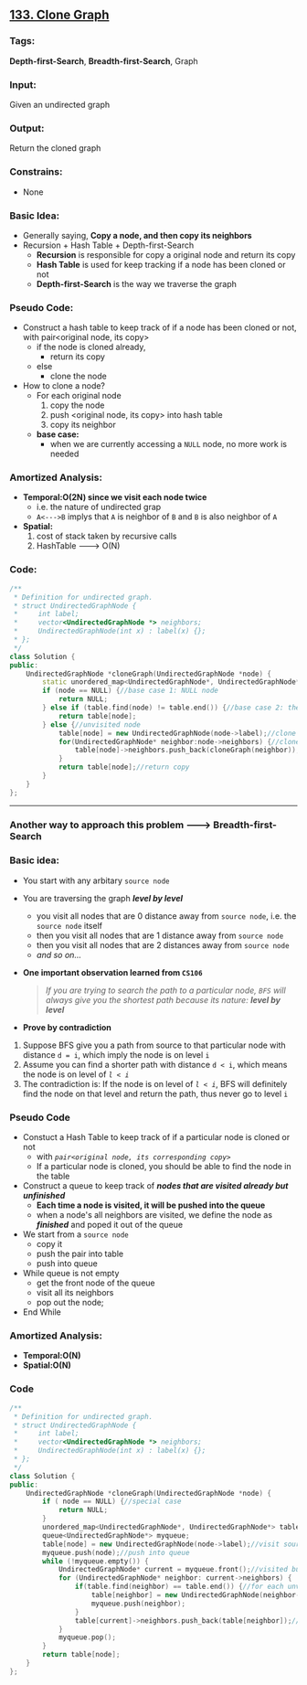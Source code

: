## [133. Clone Graph](https://leetcode.com/problems/clone-graph/description/)
### Tags:
__Depth-first-Search__, __Breadth-first-Search__, Graph
### Input:
Given an undirected graph
### Output:
Return the cloned graph
### Constrains:
- None

### Basic Idea:
- Generally saying, __Copy a node, and then copy its neighbors__
- Recursion + Hash Table + Depth-first-Search
    - __Recursion__ is responsible for copy a original node and return its copy
    - __Hash Table__ is used for keep tracking if a node has been cloned or not
    - __Depth-first-Search__ is the way we traverse the graph

### Pseudo Code:
- Construct a hash table to keep track of if a node has been cloned or not, with pair<original node, its copy>
    - if the node is cloned already,
        - return its copy 
    - else
        - clone the node
- How to clone a node?
    - For each original node
        1. copy the node 
        2. push <original node, its copy> into hash table
        3. copy its neighbor
    - __base case:__
        - when we are currently accessing a `NULL` node, no more work is needed

### Amortized Analysis:
- __Temporal:O(2N) since we visit each node twice__
    - i.e. the nature of undirected grap
    - `A<--->B` implys that `A` is neighbor of `B` and `B` is also neighbor of `A`
- __Spatial:__
    1. cost of stack taken by recursive calls
    2. HashTable ---> O(N)

### Code:
```c++
/**
 * Definition for undirected graph.
 * struct UndirectedGraphNode {
 *     int label;
 *     vector<UndirectedGraphNode *> neighbors;
 *     UndirectedGraphNode(int x) : label(x) {};
 * };
 */
class Solution {
public:
    UndirectedGraphNode *cloneGraph(UndirectedGraphNode *node) {
        static unordered_map<UndirectedGraphNode*, UndirectedGraphNode*> table;
        if (node == NULL) {//base case 1: NULL node
            return NULL;
        } else if (table.find(node) != table.end()) {//base case 2: the node is cloned already
            return table[node];
        } else {//unvisited node
            table[node] = new UndirectedGraphNode(node->label);//clone the node
            for(UndirectedGraphNode* neighbor:node->neighbors) {//clone its neighbors
                table[node]->neighbors.push_back(cloneGraph(neighbor));
            }
            return table[node];//return copy
        }
    }
};
``` 
___
### Another way to approach this problem ---> Breadth-first-Search
### Basic idea:
- You start with any arbitary `source node`
- You are traversing the graph ___level by level___
    - you visit all nodes that are 0 distance away from `source node`, i.e. the `source node` itself
    - then you visit all nodes that are 1 distance away from `source node`
    - then you visit all nodes that are 2 distances away from `source node` 
    - _and so on..._


- __One important observation learned from `CS106`__
    >  _If you are trying to search the path to a particular node, `BFS` will always give you the shortest path because its nature: __level by level___ 
    
- __Prove by contradiction__
1. Suppose BFS give you a path from source to that particular node with distance `d = i`, which imply the node is on level `i`
2. Assume you can find a shorter path with distance `d < i`, which means the node is on  level of _`l < i`_
3. The contradiction is: If the node is on level of  _`l < i`_, BFS will definitely find the node on that level and return the path, thus never go to level `i`

### Pseudo Code
- Constuct a Hash Table to keep track of if a particular node is cloned or not
    - with _`pair<original node, its corresponding copy>`_
    - If a particular node is cloned, you should be able to find the node in the table
- Construct a queue to keep track of ___nodes that are visited already but unfinished___
    - __Each time a node is visited, it will be pushed into the queue__
    - when a node's all neighbors are visited, we define the node as ___finished___ and poped it out of the queue
- We start from a `source node`
    - copy it
    - push the pair into table 
    - push into queue
- While queue is not empty
    - get the front node of the queue
    - visit all its neighbors
    - pop out the node;
- End While

### Amortized Analysis:
- __Temporal:O(N)__
- __Spatial:O(N)__

### Code
```c++
/**
 * Definition for undirected graph.
 * struct UndirectedGraphNode {
 *     int label;
 *     vector<UndirectedGraphNode *> neighbors;
 *     UndirectedGraphNode(int x) : label(x) {};
 * };
 */
class Solution {
public:
    UndirectedGraphNode *cloneGraph(UndirectedGraphNode *node) {
        if ( node == NULL) {//special case
            return NULL;
        }
        unordered_map<UndirectedGraphNode*, UndirectedGraphNode*> table;
        queue<UndirectedGraphNode*> myqueue;
        table[node] = new UndirectedGraphNode(node->label);//visit source node
        myqueue.push(node);//push into queue
        while (!myqueue.empty()) {
            UndirectedGraphNode* current = myqueue.front();//visited but unfinished node
            for (UndirectedGraphNode* neighbor: current->neighbors) {
                if(table.find(neighbor) == table.end()) {//for each unvisited neighbor
                    table[neighbor] = new UndirectedGraphNode(neighbor->label);//visit
                    myqueue.push(neighbor);
                }
                table[current]->neighbors.push_back(table[neighbor]);//clone the edge
            }
            myqueue.pop();
        }
        return table[node];
    }
};
```
